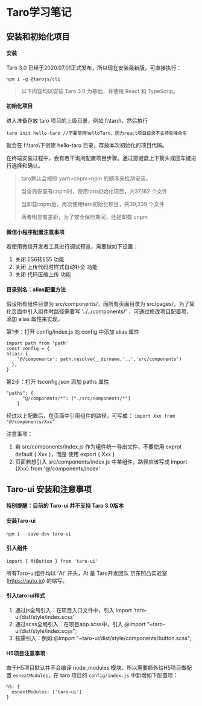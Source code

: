 # Taro学习笔记

## 安装和初始化项目

#### 安装

Taro 3.0 已经于2020.07.01正式发布，所以现在安装最新版，可直接执行：

````
npm i -g @tarojs/cli
````

> 以下内容均以安装 Taro 3.0 为基础，并使用 React 和 TypeScrip。

#### 初始化项目

进入准备存放 taro 项目的上级目录，例如 f:\taro\，然后执行

````
taro init hello-taro //不要使用helloTaro，因为react项目目录不支持驼峰命名
````

就会在 f:\taro\下创建 hello-taro 目录，存放本次初始化的项目代码。

在终端安装过程中，会有若干询问配置项目步骤。通过摁键盘上下箭头或回车键进行选择和确认。

> taro默认会按照 yarn>cnpm>npm 的顺序来检测安装。
>
> 当全局安装有cnpm时，使用taro初始化项目，共37,162 个文件
>
> 当卸载cnpm后，再次使用taro初始化项目，共39,339 个文件
>
> 两者明显有差距，为了安全保险期间，还是卸载 cnpm

#### 微信小程序配置注意事项

若使用微信开发者工具进行调试预览，需要做如下设置：

1. 关闭 ES6转ES5 功能
2. 关闭 上传代码时样式自动补全 功能
3. 关闭 代码压缩上传 功能

#### 目录别名：alias配置方法

假设所有组件目录为 src/components/，而所有页面目录为 src/pages/，为了简化页面中引入组件时路径需要写 '../../components/' ，可通过修改项目配置项，添加 alias 属性来实现。

第1步：打开 config/index.js 向 config 中添加 alias 属性  

````
import path from 'path'
const config = {
alias: {
    '@/components': path.resolve(__dirname,'..','src/components')
  },
}
````

第2步：打开 tsconfig.json 添加 paths 属性  

````
"paths": {
      "@/components/*": ["./src/components/*"]
    }
````

经过以上配置后，在页面中引用组件的路径，可写成： `import Xxx from "@/components/Xxx"`

注意事项：  
1. 若 src/components/index.js 作为组件统一导出文件，不要使用 exprot default { Xxx }，而是 使用 export { Xxx }  
2. 页面若想引入 src/components/index.js 中某组件，路径应该写成 import {Xxx} from '@/components/index'  

## Taro-ui 安装和注意事项

#### 特别提醒：目前的 Taro-ui 并不支持 Taro 3.0版本

#### 安装Taro-ui
````
npm i --save-dev taro-ui
````

#### 引入组件
````
import { AtButton } from 'taro-ui'
````
所有Taro-ui组件均以 'At' 开头，At 是 Taro开发团队 京东凹凸实验室(https://auto.io) 的缩写。

#### 引入taro-ui样式
1. 通过js全局引入：在项目入口文件中，引入 import 'taro-ui/dist/style/index.scss'
2. 通过scss全局引入：在项目app.scss中，引入 @import "~taro-ui/dist/style/index.scss";
3. 按需引入：例如 @import "~taro-ui/dist/style/components/button.scss";

#### H5项目注意事项

由于H5项目默认并不会编译 node_modules 模块，所以需要额外给H5项目做配置 `esnextModules`，在 taro 项目的 `config/index.js` 中新增如下配置项：  

````
h5: {
  esnextModules: ['taro-ui']
}
````

